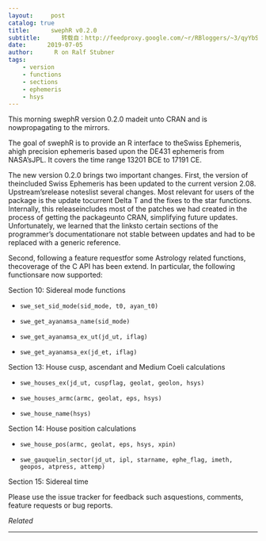 ```yaml
---
layout:     post
catalog: true
title:      swephR v0.2.0
subtitle:      转载自：http://feedproxy.google.com/~r/RBloggers/~3/qyYbSWVRhBA/
date:      2019-07-05
author:      R on Ralf Stubner
tags:
    - version
    - functions
    - sections
    - ephemeris
    - hsys
---
```






This morning swephR version 0.2.0 madeit unto CRAN and is nowpropagating to the mirrors.

The goal of swephR is to provide an R interface to theSwiss Ephemeris, ahigh precision ephemeris based upon the DE431 ephemeris from NASA’sJPL. It covers the time range 13201 BCE to 17191 CE.

The new version 0.2.0 brings two important changes. First, the version of theincluded Swiss Ephemeris has been updated to the current version 2.08. Upstream’srelease noteslist several changes. Most relevant for users of the package is the update tocurrent Delta T and the fixes to the star functions. Internally, this releaseincludes most of the patches we had created in the process of getting the packageunto CRAN, simplifying future updates. Unfortunately, we learned that the linksto certain sections of the programmer’s documentationare not stable between updates and had to be replaced with a generic reference.

Second, following a feature requestfor some Astrology related functions, thecoverage of the C API has been extend. In particular, the following functionsare now supported:

Section 10: Sidereal mode functions

- `swe_set_sid_mode(sid_mode, t0, ayan_t0)`

- `swe_get_ayanamsa_name(sid_mode)`

- `swe_get_ayanamsa_ex_ut(jd_ut, iflag)`

- `swe_get_ayanamsa_ex(jd_et, iflag)`


Section 13: House cusp, ascendant and Medium Coeli calculations

- `swe_houses_ex(jd_ut, cuspflag, geolat, geolon, hsys)`

- `swe_houses_armc(armc, geolat, eps, hsys)`

- `swe_house_name(hsys)`


Section 14: House position calculations

- `swe_house_pos(armc, geolat, eps, hsys, xpin)`

- `swe_gauquelin_sector(jd_ut, ipl, starname, ephe_flag, imeth, geopos, atpress, attemp)`


Section 15: Sidereal time

Please use the issue tracker for feedback such asquestions, comments, feature requests or bug reports.


*Related*







---
